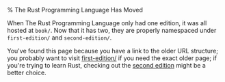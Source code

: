 % The Rust Programming Language Has Moved

When The Rust Programming Language only had one edition, it was all hosted at
`book/`. Now that it has two, they are properly namespaced under
`first-edition/` and `second-edition/`.

You've found this page because you have a link to the older URL structure; you
probably want to visit [first-edition/] if you need the exact older page; if
you're trying to learn Rust, checking out the [second edition] might be a
better choice.

[first-edition/]: first-edition/iterators.html
[second edition]: second-edition/index.html
